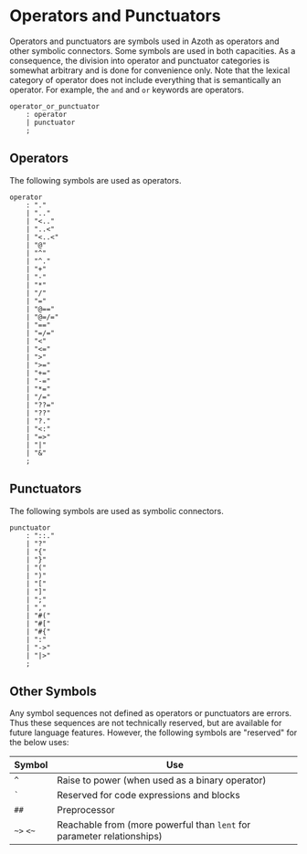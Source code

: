 # Operators and Punctuators

Operators and punctuators are symbols used in Azoth as operators and other symbolic connectors. Some
symbols are used in both capacities. As a consequence, the division into operator and punctuator
categories is somewhat arbitrary and is done for convenience only. Note that the lexical category of
operator does not include everything that is semantically an operator. For example, the `and` and
`or` keywords are operators.

```grammar
operator_or_punctuator
    : operator
    | punctuator
    ;
```

## Operators

The following symbols are used as operators.

```grammar
operator
    : "."
    | ".."
    | "<.."
    | "..<"
    | "<..<"
    | "@"
    | "^"
    | "^."
    | "+"
    | "-"
    | "*"
    | "/"
    | "="
    | "@=="
    | "@=/="
    | "=="
    | "=/="
    | "<"
    | "<="
    | ">"
    | ">="
    | "+="
    | "-="
    | "*="
    | "/="
    | "??="
    | "??"
    | "?."
    | "<:"
    | "=>"
    | "|"
    | "&"
    ;
```

## Punctuators

The following symbols are used as symbolic connectors.

```grammar
punctuator
    : "::."
    | "?"
    | "{"
    | "}"
    | "("
    | ")"
    | "["
    | "]"
    | ";"
    | ","
    | "#("
    | "#["
    | "#{"
    | ":"
    | "->"
    | "|>"
    ;
```

## Other Symbols

Any symbol sequences not defined as operators or punctuators are errors. Thus these sequences are
not technically reserved, but are available for future language features. However, the following
symbols are "reserved" for the below uses:

| Symbol    | Use                                                                    |
| --------- | ---------------------------------------------------------------------- |
| `^`       | Raise to power (when used as a binary operator)                        |
| `` ` ``   | Reserved for code expressions and blocks                               |
| `##`      | Preprocessor                                                           |
| `~>` `<~` | Reachable from (more powerful than `lent` for parameter relationships) |
